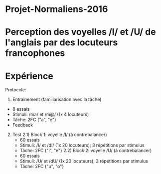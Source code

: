 # Projet-Normaliens-2016

# Perception des voyelles /I/ et /U/ de l'anglais par des locuteurs francophones


# Expérience

Protocole: 
1) Entrainement (familiarisation avec la tâche)
  - 8 essais 
  - Stimuli: /ma/ et /m@/ (1x 4 locuteurs)
  - Tâche: 2FC {"a", "e"}
  - Feedback
2) Test
  2.1) Block 1: voyelle /I/ (à contrebalancer)
    - 60 essais
    - Stimuli: /I/ et /dI/ (1x 20 locuteurs); 3 répétitions par stimulus
    - Tâche: 2FC {"i", "e"}
  2.2) Block 2: voyelle /U/ (à contrebalancer)
    - 60 essais
    - Stimuli: /U/ et /dU/ (1x 20 locuteurs); 3 répétitions par stimulus
    - Tâche: 2FC {"u", "o"}
